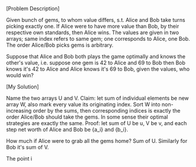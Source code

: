 [Problem Description]

Given bunch of gems, to whom value differs, s.t. Alice and Bob take turns picking exactly one.
If Alice were to have more value than Bob, by their respective own standards, then Alice wins.
The values are given in two arrays; same index refers to same gem; one corresponds to Alice, one Bob.
The order Alice/Bob picks gems is arbitrary.

Suppose that Alice and Bob both plays the game optimally and knows the other's value, i.e. suppose one gem is 42 to Alice and 69 to Bob then Bob knows it's 42 to Alice and Alice knows it's 69 to Bob, given the values, who would win?

[My Solution]

Name the two arrays U and V.
Claim: let sum of individual elements be new array W, also mark every value its originating index.
Sort W into non-increasing order by the sums, then corresponding indices is exactly the order Alice/Bob should take the gems.
In some sense their optimal strategies are exactly the same.
Proof: let sum of U be u, V be v, and each step net worth of Alice and Bob be {a\_i} and {b\_i}.



How much if Alice were to grab all the gems home? Sum of U. Similarly for Bob it's sum of V.

The point i
